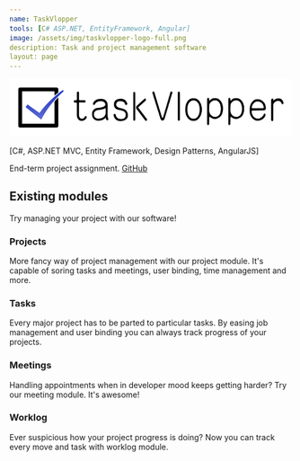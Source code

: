 ```yaml
---
name: TaskVlopper
tools: [C# ASP.NET, EntityFramework, Angular]
image: /assets/img/taskvlopper-logo-full.png
description: Task and project management software
layout: page
---
```


![TaskVlopper](/assets/img/taskvlopper-logo-full.png)

[C#, ASP.NET MVC, Entity Framework, Design Patterns, AngularJS]

End-term project assignment. [GitHub](https://github.com/bojakowsky/TaskVlopper)

## Existing modules

Try managing your project with our software!

### Projects

More fancy way of project management with our project module. It's capable of soring tasks and meetings, user binding, time management and more.

### Tasks

Every major project has to be parted to particular tasks. By easing job management and user binding you can always track progress of your projects.

### Meetings

Handling appointments when in developer mood keeps getting harder? Try our meeting module. It's awesome!

### Worklog

Ever suspicious how your project progress is doing? Now you can track every move and task with worklog module.